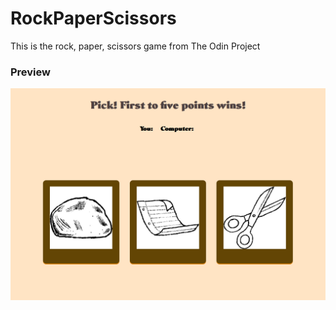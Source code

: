 # RockPaperScissors
This is the rock, paper, scissors game from The Odin Project

### Preview

![](preview.png)
